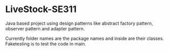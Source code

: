 # LiveStock-SE311
Java based project using design patterns like abstract factory pattern,
observer pattern and adapter pattern.

Currently folder names are the package names and inside are their classes.
Faketesting is to test the code in main.
